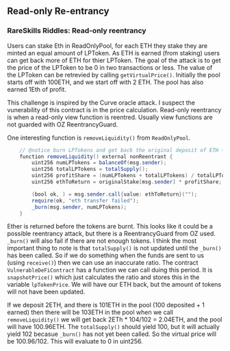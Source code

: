 ## Read-only Re-entrancy

### RareSkills Riddles: Read-only reentrancy

Users can stake Eth in ReadOnlyPool, for each ETH they stake they are minted an equal amount of LPToken.  As ETH is earned (from staking) users can get back more of ETH for thier LPToken.  The goal of the attack is to get the price of the LPToken to be 0 in two transactions or less.  The value of the LPToken can be retrevied by calling ```getVirtualPrice()```.  Initially the pool starts off with 100ETH, and we start off with 2 ETH.  The pool has also earned 1Eth of profit.  

This challenge is inspired by the Curve oracle attack.  I suspect the vunerability of this contract is in the price calculation.  Read-only reentrancy is when a read-only view function is reentred.  Usually view functions are not guarded with OZ ReentrancyGuard.  

One interesting function is ```removeLiquidity()``` from ```ReadOnlyPool```.  


```Java
    // @notice burn LPTokens and get back the original deposit of ETH + profits
    function removeLiquidity() external nonReentrant {
        uint256 numLPTokens = balanceOf(msg.sender);
        uint256 totalLPTokens = totalSupply();
        uint256 profitShare = (numLPTokens + totalLPTokens) / totalLPTokens;
        uint256 ethToReturn = originalStake[msg.sender] * profitShare;

        (bool ok, ) = msg.sender.call{value: ethToReturn}("");
        require(ok, "eth transfer failed");
        _burn(msg.sender, numLPTokens);
    }
```

Ether is returned before the tokens are burnt.  This looks like it could be a possible reentrancy attack, but there is a ReentrancyGuard from OZ used.  ```_burn()``` will also fail if there are not enough tokens. I think the most important thing to note is that ```totalSupply()``` is not updated until the ```_burn()``` has been called.  So if we do something when the funds are sent to us (using ```receive()```) then we can use an inaccurate ratio.  The contract ```VulnerableDeFiContract``` has a function we can call duing this period.  It is ```snapshotPrice()``` which just calculates the ratio and stores this in the variable ```lpTokenPrice```.  We will have our ETH back, but the amount of tokens will not have been updated.  

If we deposit 2ETH, and there is 101ETH in the pool (100 deposited + 1 earned) then there will be 103ETH in the pool when we call ```removeLiquidity()``` we will get back 2ETh * 104/102 = 2.04ETH, and the pool will have 100.96ETH.  The ```totalSupply()``` should yield 100, but it will actually yield 102 becasue ```_burn()``` has not yet been called.  So the virtual price will be 100.96/102.  This will evaluate to 0 in uint256.  